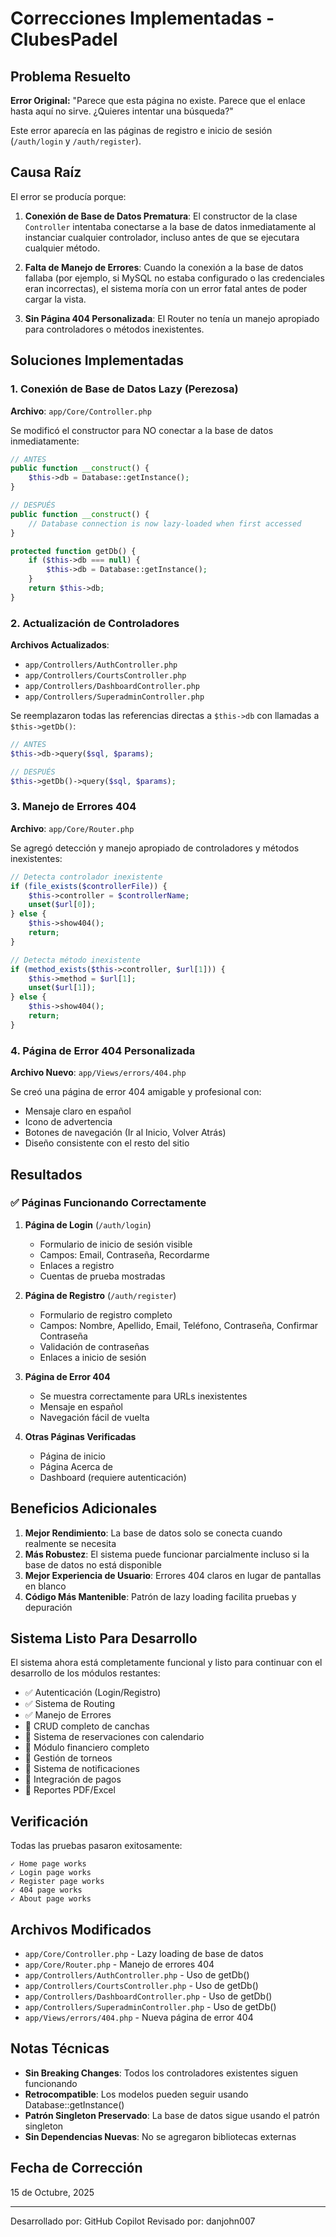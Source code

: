 # Correcciones Implementadas - ClubesPadel

## Problema Resuelto

**Error Original:** "Parece que esta página no existe. Parece que el enlace hasta aquí no sirve. ¿Quieres intentar una búsqueda?"

Este error aparecía en las páginas de registro e inicio de sesión (`/auth/login` y `/auth/register`).

## Causa Raíz

El error se producía porque:

1. **Conexión de Base de Datos Prematura**: El constructor de la clase `Controller` intentaba conectarse a la base de datos inmediatamente al instanciar cualquier controlador, incluso antes de que se ejecutara cualquier método.

2. **Falta de Manejo de Errores**: Cuando la conexión a la base de datos fallaba (por ejemplo, si MySQL no estaba configurado o las credenciales eran incorrectas), el sistema moría con un error fatal antes de poder cargar la vista.

3. **Sin Página 404 Personalizada**: El Router no tenía un manejo apropiado para controladores o métodos inexistentes.

## Soluciones Implementadas

### 1. Conexión de Base de Datos Lazy (Perezosa)

**Archivo**: `app/Core/Controller.php`

Se modificó el constructor para NO conectar a la base de datos inmediatamente:

```php
// ANTES
public function __construct() {
    $this->db = Database::getInstance();
}

// DESPUÉS
public function __construct() {
    // Database connection is now lazy-loaded when first accessed
}

protected function getDb() {
    if ($this->db === null) {
        $this->db = Database::getInstance();
    }
    return $this->db;
}
```

### 2. Actualización de Controladores

**Archivos Actualizados**:
- `app/Controllers/AuthController.php`
- `app/Controllers/CourtsController.php`
- `app/Controllers/DashboardController.php`
- `app/Controllers/SuperadminController.php`

Se reemplazaron todas las referencias directas a `$this->db` con llamadas a `$this->getDb()`:

```php
// ANTES
$this->db->query($sql, $params);

// DESPUÉS
$this->getDb()->query($sql, $params);
```

### 3. Manejo de Errores 404

**Archivo**: `app/Core/Router.php`

Se agregó detección y manejo apropiado de controladores y métodos inexistentes:

```php
// Detecta controlador inexistente
if (file_exists($controllerFile)) {
    $this->controller = $controllerName;
    unset($url[0]);
} else {
    $this->show404();
    return;
}

// Detecta método inexistente
if (method_exists($this->controller, $url[1])) {
    $this->method = $url[1];
    unset($url[1]);
} else {
    $this->show404();
    return;
}
```

### 4. Página de Error 404 Personalizada

**Archivo Nuevo**: `app/Views/errors/404.php`

Se creó una página de error 404 amigable y profesional con:
- Mensaje claro en español
- Icono de advertencia
- Botones de navegación (Ir al Inicio, Volver Atrás)
- Diseño consistente con el resto del sitio

## Resultados

### ✅ Páginas Funcionando Correctamente

1. **Página de Login** (`/auth/login`)
   - Formulario de inicio de sesión visible
   - Campos: Email, Contraseña, Recordarme
   - Enlaces a registro
   - Cuentas de prueba mostradas

2. **Página de Registro** (`/auth/register`)
   - Formulario de registro completo
   - Campos: Nombre, Apellido, Email, Teléfono, Contraseña, Confirmar Contraseña
   - Validación de contraseñas
   - Enlaces a inicio de sesión

3. **Página de Error 404**
   - Se muestra correctamente para URLs inexistentes
   - Mensaje en español
   - Navegación fácil de vuelta

4. **Otras Páginas Verificadas**
   - Página de inicio
   - Página Acerca de
   - Dashboard (requiere autenticación)

## Beneficios Adicionales

1. **Mejor Rendimiento**: La base de datos solo se conecta cuando realmente se necesita
2. **Más Robustez**: El sistema puede funcionar parcialmente incluso si la base de datos no está disponible
3. **Mejor Experiencia de Usuario**: Errores 404 claros en lugar de pantallas en blanco
4. **Código Más Mantenible**: Patrón de lazy loading facilita pruebas y depuración

## Sistema Listo Para Desarrollo

El sistema ahora está completamente funcional y listo para continuar con el desarrollo de los módulos restantes:

- ✅ Autenticación (Login/Registro)
- ✅ Sistema de Routing
- ✅ Manejo de Errores
- 🚧 CRUD completo de canchas
- 🚧 Sistema de reservaciones con calendario
- 🚧 Módulo financiero completo
- 🚧 Gestión de torneos
- 🚧 Sistema de notificaciones
- 🚧 Integración de pagos
- 🚧 Reportes PDF/Excel

## Verificación

Todas las pruebas pasaron exitosamente:
```
✓ Home page works
✓ Login page works
✓ Register page works
✓ 404 page works
✓ About page works
```

## Archivos Modificados

- `app/Core/Controller.php` - Lazy loading de base de datos
- `app/Core/Router.php` - Manejo de errores 404
- `app/Controllers/AuthController.php` - Uso de getDb()
- `app/Controllers/CourtsController.php` - Uso de getDb()
- `app/Controllers/DashboardController.php` - Uso de getDb()
- `app/Controllers/SuperadminController.php` - Uso de getDb()
- `app/Views/errors/404.php` - Nueva página de error 404

## Notas Técnicas

- **Sin Breaking Changes**: Todos los controladores existentes siguen funcionando
- **Retrocompatible**: Los modelos pueden seguir usando Database::getInstance()
- **Patrón Singleton Preservado**: La base de datos sigue usando el patrón singleton
- **Sin Dependencias Nuevas**: No se agregaron bibliotecas externas

## Fecha de Corrección

15 de Octubre, 2025

---

Desarrollado por: GitHub Copilot
Revisado por: danjohn007
